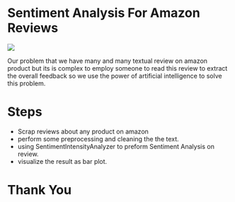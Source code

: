 # Sentiment Analysis For Amazon Reviews

<img src="https://i1.wp.com/turbolab.in/wp-content/uploads/2021/09/sentiment.png?zoom=1.25&resize=795%2C456&ssl=1">

Our problem that we have many and many textual review on amazon product but its is complex to employ someone to read this review to extract the overall feedback so we use the power of artificial intelligence to solve this problem.

# Steps
- Scrap reviews about any product on amazon
- perform some preprocessing and cleaning the the text.
- using SentimentIntensityAnalyzer to preform Sentiment Analysis on review.
- visualize the result as bar plot.

# Thank You
